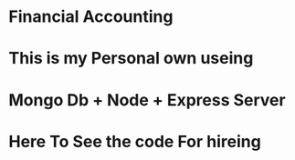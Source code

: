 # Financial Accounting
# This is my Personal own useing
# Mongo Db + Node + Express Server
# Here To See the code For hireing
